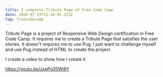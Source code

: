 ```yaml
---
title: I complete Tribute Page of Free Code Camp
date: 2020-07-23T15:34:01.222Z
tag: freecodecamp
---
```


Tribute Page is a project of Responsive Web Design certification in Free Code Camp. It requires me to create a Tribute Page that satisfies the user stories. It doesn't requires me to use Pug. I just want to challenge myself and use Pug instead of HTML to create the project.

I create a video to show how I create it

https://youtu.be/JxpPg35Wi8Y

